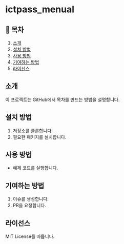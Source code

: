 # ictpass_menual

## 📌 목차
1. [소개](#소개)
2. [설치 방법](#설치-방법)
3. [사용 방법](#사용-방법)
4. [기여하는 방법](#기여하는-방법)
5. [라이선스](#라이선스)

## 소개
이 프로젝트는 GitHub에서 목차를 만드는 방법을 설명합니다.

## 설치 방법
1. 저장소를 클론합니다.
2. 필요한 패키지를 설치합니다.

## 사용 방법
- 예제 코드를 실행합니다.

## 기여하는 방법
1. 이슈를 생성합니다.
2. PR을 요청합니다.

## 라이선스
MIT License를 따릅니다.
